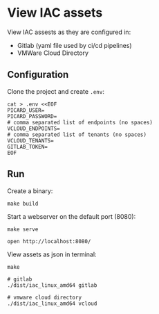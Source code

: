 # View IAC assets

View IAC assests as they are configured in:
- Gitlab (yaml file used by ci/cd pipelines)
- VMWare Cloud Directory

## Configuration

Clone the project and create `.env`:

```shell
cat > .env <<EOF
PICARD_USER=
PICARD_PASSWORD=
# comma separated list of endpoints (no spaces)
VCLOUD_ENDPOINTS=
# comma separated list of tenants (no spaces)
VCLOUD_TENANTS=
GITLAB_TOKEN=
EOF
```

## Run

Create a binary:

```shell
make build
```

Start a webserver on the default port (8080):

```shell
make serve

open http://localhost:8080/
```


View assets as json in terminal:

```shell
make

# gitlab
./dist/iac_linux_amd64 gitlab

# vmware cloud directory
./dist/iac_linux_amd64 vcloud
```